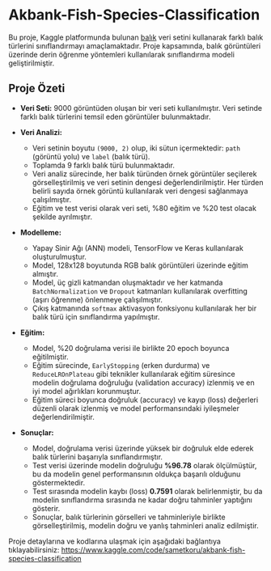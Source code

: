 # Akbank-Fish-Species-Classification

Bu proje, Kaggle platformunda bulunan [balık](https://www.kaggle.com/datasets/crowww/a-large-scale-fish-dataset) veri setini kullanarak farklı balık türlerini sınıflandırmayı amaçlamaktadır. Proje kapsamında, balık görüntüleri üzerinde derin öğrenme yöntemleri kullanılarak sınıflandırma modeli geliştirilmiştir.

## Proje Özeti
- **Veri Seti:** 9000 görüntüden oluşan bir veri seti kullanılmıştır. Veri setinde farklı balık türlerini temsil eden görüntüler bulunmaktadır.
  
- **Veri Analizi:**
  - Veri setinin boyutu `(9000, 2)` olup, iki sütun içermektedir: `path` (görüntü yolu) ve `label` (balık türü).
  - Toplamda 9 farklı balık türü bulunmaktadır.
  - Veri analiz sürecinde, her balık türünden örnek görüntüler seçilerek görselleştirilmiş ve veri setinin dengesi değerlendirilmiştir. Her türden belirli sayıda örnek görüntü kullanılarak veri dengesi sağlanmaya çalışılmıştır.
  - Eğitim ve test verisi olarak veri seti, %80 eğitim ve %20 test olacak şekilde ayrılmıştır.
    
- **Modelleme:**
  - Yapay Sinir Ağı (ANN) modeli, TensorFlow ve Keras kullanılarak oluşturulmuştur.
  - Model, 128x128 boyutunda RGB balık görüntüleri üzerinde eğitim almıştır.
  - Model, üç gizli katmandan oluşmaktadır ve her katmanda `BatchNormalization` ve `Dropout` katmanları kullanılarak overfitting (aşırı öğrenme) önlenmeye çalışılmıştır.
  - Çıkış katmanında `softmax` aktivasyon fonksiyonu kullanılarak her bir balık türü için sınıflandırma yapılmıştır.
    
- **Eğitim:**
  - Model, %20 doğrulama verisi ile birlikte 20 epoch boyunca eğitilmiştir.
  - Eğitim sürecinde, `EarlyStopping` (erken durdurma) ve `ReduceLROnPlateau` gibi teknikler kullanılarak eğitim süresince modelin doğrulama doğruluğu (validation accuracy) izlenmiş ve en iyi model ağırlıkları korunmuştur.
  - Eğitim süreci boyunca doğruluk (accuracy) ve kayıp (loss) değerleri düzenli olarak izlenmiş ve model performansındaki iyileşmeler değerlendirilmiştir.
    
- **Sonuçlar:**
  - Model, doğrulama verisi üzerinde yüksek bir doğruluk elde ederek balık türlerini başarıyla sınıflandırmıştır.
  - Test verisi üzerinde modelin doğruluğu **%96.78** olarak ölçülmüştür, bu da modelin genel performansının oldukça başarılı olduğunu göstermektedir.
  - Test sırasında modelin kaybı (loss) **0.7591** olarak belirlenmiştir, bu da modelin sınıflandırma sırasında ne kadar doğru tahminler yaptığını gösterir.
  - Sonuçlar, balık türlerinin görselleri ve tahminleriyle birlikte görselleştirilmiş, modelin doğru ve yanlış tahminleri analiz edilmiştir.

Proje detaylarına ve kodlarına ulaşmak için aşağıdaki bağlantıya tıklayabilirsiniz:
https://www.kaggle.com/code/sametkoru/akbank-fish-species-classification
